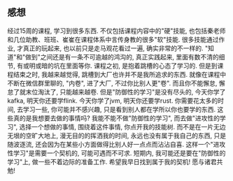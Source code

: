 ## 感想
经过15周的课程, 学习到很多东西. 不仅包括课程内容中的"硬"技能, 也包括秦老师和几位助教、班班、崔崔在课程体系中言传身教的很多"软"技能.
很多技能通过作业, 才真正的玩起来, 也以前只是走马观花看过一遍, 确实非常的不一样的. "知道"和"做到"之间还是有一条不可逾越的鸿沟的, 真正实践起来, 里面有数不清的细节, 有或明或暗的坑在里面等你.
课程之初, 是抱着跳槽的心态了学习的. 但是到课程结束之时, 我越来越觉得, 跳槽到大厂也许并不是我所追求的东西. 就像在课程中不断在微信群里聊的, "内卷", 进了大厂, 不过你比别人更"卷". 而且你不能懈怠, 懈怠了就末位淘汰了, 只能越来越卷.
但是"防御性的学习"是没有尽头的, 今天你学了kafka, 明天你还要学flink. 今天你学了jvm, 明天你还要学rust. 你需要花太多的时间, 去学习一些, 你可能并不感兴趣, 只是看到别人都在学所以你也要学的东西.
这些真的是我想要去做的事情吗?
我能不能不做"防御性的学习", 而去做"进攻性的学习", 选择一个想做的事情, 围绕着这件事情, 你点开我的技能树. 而不是在一片无边无垠的空旷大地上, 漫无目的的挥洒我的时间, 永远也没有属于我自己的东西, 只是随波逐流, 还会因为在某些小方面做得比别人好一点点而沾沾自喜.
这样一个"进攻性学习"是需要一个契机的, 可能可遇而不可求. 短期内, 我可能还是要在"防御性的学习"上, 做一些不着边际的准备工作. 希望我早日找到属于我的契机!
愿与诸君共勉!
